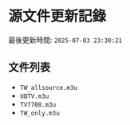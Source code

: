 # 源文件更新記錄

最後更新時間: `2025-07-03 23:30:21`

## 文件列表
- `TW_allsource.m3u`
- `UBTV.m3u`
- `TV7708.m3u`
- `TW_only.m3u`
